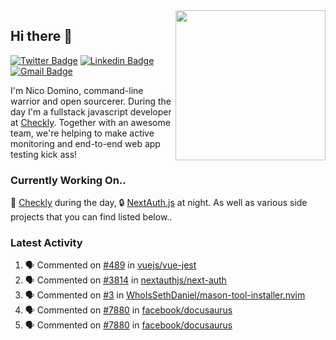 <img align="right" src="https://user-images.githubusercontent.com/7415984/172472491-91b16eac-fa22-4ecf-92df-d687139fd1f9.gif" width="240" />

## Hi there 👋

[![Twitter Badge](https://img.shields.io/badge/-@ndom91-1ca0f1?style=flat-square&labelColor=1ca0f1&logo=twitter&logoColor=white&link=https://twitter.com/ndom91)](https://twitter.com/ndom91) [![Linkedin Badge](https://img.shields.io/badge/-ndom91-blue?style=flat-square&logo=Linkedin&logoColor=white&link=https://www.linkedin.com/in/ndom91/)](https://www.linkedin.com/in/ndom91/) [![Gmail Badge](https://img.shields.io/badge/-yo@ndo.dev-c14438?style=flat-square&logo=mail.ru&logoColor=white&link=mailto:yo@ndo.dev)](mailto:yo@ndo.dev)

I'm Nico Domino, command-line warrior and open sourcerer. During the day I'm a fullstack javascript developer at [Checkly](https://checklyhq.com). Together with an awesome team, we're helping to make active monitoring and end-to-end web app testing kick ass!

### Currently Working On..

🦝 [Checkly](https://checklyhq.com) during the day, 🔒 [NextAuth.js](https://github.com/nextauthjs/next-auth) at night. As well as various side projects that you can find listed below..

<!--START_SECTION_PROFILE_VIEWS:readme-info-->
<!--END_SECTION_PROFILE_VIEWS:readme-info-->

<!--START_SECTION_DAILY_COMMIT:readme-info-->
<!--END_SECTION_DAILY_COMMIT:readme-info-->

<!--START_SECTION_WEEKLY_COMMIT:readme-info-->
<!--END_SECTION_WEEKLY_COMMIT:readme-info-->

### Latest Activity

<!--START_SECTION:activity-->
1. 🗣 Commented on [#489](https://github.com/vuejs/vue-jest/issues/489) in [vuejs/vue-jest](https://github.com/vuejs/vue-jest)
2. 🗣 Commented on [#3814](https://github.com/nextauthjs/next-auth/issues/3814) in [nextauthjs/next-auth](https://github.com/nextauthjs/next-auth)
3. 🗣 Commented on [#3](https://github.com/WhoIsSethDaniel/mason-tool-installer.nvim/issues/3) in [WhoIsSethDaniel/mason-tool-installer.nvim](https://github.com/WhoIsSethDaniel/mason-tool-installer.nvim)
4. 🗣 Commented on [#7880](https://github.com/facebook/docusaurus/issues/7880) in [facebook/docusaurus](https://github.com/facebook/docusaurus)
5. 🗣 Commented on [#7880](https://github.com/facebook/docusaurus/issues/7880) in [facebook/docusaurus](https://github.com/facebook/docusaurus)
<!--END_SECTION:activity-->
